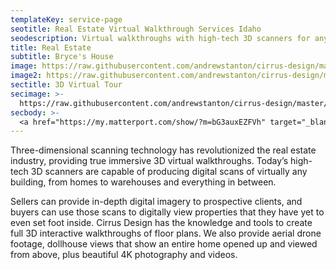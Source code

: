 ```yaml
---
templateKey: service-page
seotitle: Real Estate Virtual Walkthrough Services Idaho
seodescription: Virtual walkthroughs with high-tech 3D scanners for any real estate building. Real estate virtual tour / 3D tour and showroom virtual tour Idaho
title: Real Estate
subtitle: Bryce's House
image: https://raw.githubusercontent.com/andrewstanton/cirrus-design/master/src/img/content/425-n-garry-dr-liberty-lake-living-room.jpg
image2: https://raw.githubusercontent.com/andrewstanton/cirrus-design/master/src/img/content/holiday-hills-living-room.jpg
sectitle: 3D Virtual Tour
secimage: >-
  https://raw.githubusercontent.com/andrewstanton/cirrus-design/master/src/img/content/north-holiday.jpg
secbody: >- 
  <a href="https://my.matterport.com/show/?m=bG3auxEZFVh" target="_blank">Click Here To See An Example Of The Services Cirrus Designs Can Provide</a>
---
```


Three-dimensional scanning technology has revolutionized the real estate industry, providing true immersive 3D virtual walkthroughs. Today’s high-tech 3D scanners are capable of producing digital scans of virtually any building, from homes to warehouses and everything in between.

Sellers can provide in-depth digital imagery to prospective clients, and buyers can use those scans to digitally view properties that they have yet to even set foot inside. Cirrus Design has the knowledge and tools to create full 3D interactive walkthroughs of floor plans. We also provide aerial drone footage, dollhouse views that show an entire home opened up and viewed from above, plus beautiful 4K photography and videos.
